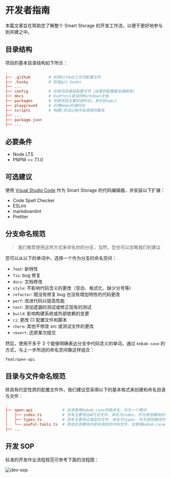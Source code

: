 # 开发者指南

本篇文章旨在帮助您了解整个 Smart Storage 的开发工作流，以便于更好地参与到共建之中。

## 目录结构

项目的基本目录结构如下所示：

<CodeScroll>

```toml
.
├── .github        # 存放GitHub工作流配置文件
├── .husky         # 存放git hooks
├── ...
├── config         # 存放项目基础配置文件（这里的配置都会被继承）
├── docs           # VuePress驱动的Markdown文档
├── packages       # 存放项目主要的源码包，发布到npm上
├── playground     # 示例Demo的源码包
├── scripts        # 构建/测试过程中会调用的脚本
├── ...
├── package.json
├── ...
```

</CodeScroll>

## 必要条件

- Node LTS
- PNPM >= 7.1.0

## 可选建议

使用 [Visual Studio Code](https://code.visualstudio.com/) 作为 Smart Storage 的代码编辑器，并安装以下扩展：

- Code Spell Checker
- ESLint
- markdownlint
- Prettier

## 分支命名规范

> 我们推荐使用这样方式来命名你的分支，当然，您也可以忽略我们的建议

您可以从以下的单词中，选择一个作为分支的命名空间：

- `feat`: 新特性
- `fix`: bug 修复
- `docs`: 文档修改
- `style`: 不影响代码含义的更改（空白、格式化、缺少分号等）
- `refactor`: 既没有修复 bug 也没有增加特性的代码更改
- `perf`: 改进代码以提高性能
- `test`: 添加遗漏的测试或修正现有的测试
- `build`: 影响构建系统或外部依赖的变更
- `ci`: 更改 CI 配置文件和脚本
- `chore`: 其他不修改 src 或测试文件的更改
- `revert`: 还原某次提交

然后，使用不多于 3 个能够明确表达分支中代码含义的单词，通过 `kebab-case` 的方式，与上一步所选的命名空间像这样组合：

<CodeScroll>

```text
feat/open-api
```

</CodeScroll>

## 目录与文件命名规范

除具有约定性质的配置文件外，我们建议您采用以下的基本格式来创建和命名目录与文件：

<CodeScroll>

```toml
.
├── open-api             # 目录使用kebab-case风格命名，作为一个模块
│   ├── index.ts         # 含有主要导出API的文件，命名为index，作为其他模块的导入源
│   ├── types.ts         # 含有主要导出类型的文件，命名为types，作为其他模块的导入源
│   └── useful-tools.ts  # 其他在该模块内部会用到的代码文件，也使用kebab-case风格命名
├── ...
```

</CodeScroll>

## 开发 SOP

标准的开发作业流程规范可参考下面的流程图：

![dev-sop](~@imgs/guide/other/developer-guide/dev-sop-zh.png)
